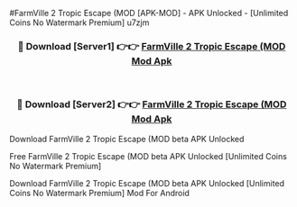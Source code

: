 #FarmVille 2 Tropic Escape (MOD [APK-MOD] - APK Unlocked - [Unlimited Coins No Watermark Premium] u7zjm



<div align="center">

<h3>🔴 Download [Server1] 👉👉 <a href="https://momento.my/?title=FarmVille_2_Tropic_Escape_(MOD">FarmVille 2 Tropic Escape (MOD Mod Apk</a></h3><br>

<h3>🔴 Download [Server2] 👉👉 <a href="https://momento.my/?title=FarmVille_2_Tropic_Escape_(MOD">FarmVille 2 Tropic Escape (MOD Mod Apk</a></h3>
</div>



Download FarmVille 2 Tropic Escape (MOD beta APK Unlocked

Free FarmVille 2 Tropic Escape (MOD beta APK Unlocked [Unlimited Coins No Watermark Premium]

Download FarmVille 2 Tropic Escape (MOD beta APK Unlocked [Unlimited Coins No Watermark Premium] Mod For Android
